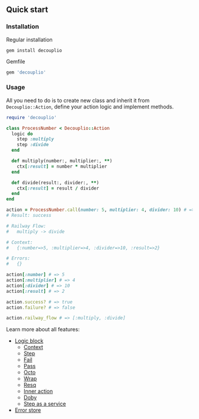 ## Quick start

### Installation

Regular installation
```
gem install decouplio
```

Gemfile
```ruby
gem 'decouplio'
```

### Usage

All you need to do is to create new class and inherit it from `Decouplio::Action`, define your action logic and implement methods.

```ruby
require 'decouplio'

class ProcessNumber < Decouplio::Action
  logic do
    step :multiply
    step :divide
  end

  def multiply(number:, multiplier:, **)
    ctx[:result] = number * multiplier
  end

  def divide(result:, divider:, **)
    ctx[:result] = result / divider
  end
end

action = ProcessNumber.call(number: 5, multiplier: 4, divider: 10) # =>
# Result: success

# Railway Flow:
#   multiply -> divide

# Context:
#   {:number=>5, :multiplier=>4, :divider=>10, :result=>2}

# Errors:
#   {}

action[:number] # => 5
action[:multiplier] # => 4
action[:divider] # => 10
action[:result] # => 2

action.success? # => true
action.failure? # => false

action.railway_flow # => [:multiply, :divide]
```
Learn more about all features:
- [Logic block](https://github.com/differencialx/decouplio/blob/master/docs/logic_block.md)
  - [Context](https://github.com/differencialx/decouplio/blob/master/docs/context.md)
  - [Step](https://github.com/differencialx/decouplio/blob/master/docs/step.md)
  - [Fail](https://github.com/differencialx/decouplio/blob/master/docs/fail.md)
  - [Pass](https://github.com/differencialx/decouplio/blob/master/docs/pass.md)
  - [Octo](https://github.com/differencialx/decouplio/blob/master/docs/octo.md)
  - [Wrap](https://github.com/differencialx/decouplio/blob/master/docs/wrap.md)
  - [Resq](https://github.com/differencialx/decouplio/blob/master/docs/resq.md)
  - [Inner action](https://github.com/differencialx/decouplio/blob/master/docs/inner_action.md)
  - [Doby](https://github.com/differencialx/decouplio/blob/master/docs/doby.md)
  - [Step as a service](https://github.com/differencialx/decouplio/blob/master/docs/step_as_a_service.md)
- [Error store](https://github.com/differencialx/decouplio/blob/master/docs/error_store.md)
